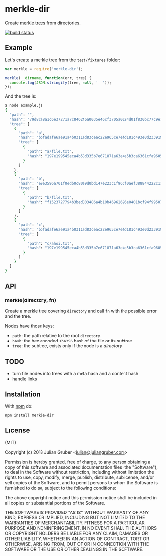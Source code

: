 
# merkle-dir

Create [merkle trees](http://en.wikipedia.org/wiki/Merkle_tree) from directories.

[![build status](https://secure.travis-ci.org/juliangruber/merkle-dir.png)](http://travis-ci.org/juliangruber/merkle-dir)

## Example

Let's create a merkle tree from the `test/fixtures` folder:

```js
var merkle = require('merkle-dir');

merkle(__dirname, function(err, tree) {
  console.log(JSON.stringify(tree, null, '  '));
});
```

And the tree is:

```bash
$ node example.js
{
  "path": "",
  "hash": "79d8ca8a1c6e37271a7c846246a0035e46cf3705a0024d01f830bc77c9e7c6a7",
  "tree": [
    {
      "path": "a",
      "hash": "bbfadafe6ae91a4b0311ad83ceac22e965ce7efd181c493e0d2339197449d769",
      "tree": [
        {
          "path": "a/file.txt",
          "hash": "197e199545eca4b58d335b7e671871a63e4e5b3ca6361cfa9605b654bc3bbfa1"
        }
      ]
    },
    {
      "path": "b",
      "hash": "e9e3596a701f0edb0c80e9d0bd147e223c1f965f0aef388844222c1140fbaec3",
      "tree": [
        {
          "path": "b/file.txt",
          "hash": "f1523727794b3bed803486a4b10b46962696e0401bcf94f995078577cbbff3cf"
        }
      ]
    },
    {
      "path": "c",
      "hash": "bbfadafe6ae91a4b0311ad83ceac22e965ce7efd181c493e0d2339197449d769",
      "tree": [
        {
          "path": "c/ahoi.txt",
          "hash": "197e199545eca4b58d335b7e671871a63e4e5b3ca6361cfa9605b654bc3bbfa1"
        }
      ]
    }
  ]
}
```

## API

### merkle(directory, fn)

Create a merkle tree covering `directory` and call `fn` with the possible error
and the tree.

Nodes have those keys:

* `path`: the path relative to the root `directory`
* `hash`: the hex encoded `sha256` hash of the file or its subtree
* `tree`: the subtree, exists only if the node is a *directory*

## TODO

* turn file nodes into trees with a meta hash and a content hash
* handle links

## Installation

With [npm](https://npmjs.org) do:

```bash
npm install merkle-dir
```

## License

(MIT)

Copyright (c) 2013 Julian Gruber &lt;julian@juliangruber.com&gt;

Permission is hereby granted, free of charge, to any person obtaining a copy of
this software and associated documentation files (the "Software"), to deal in
the Software without restriction, including without limitation the rights to
use, copy, modify, merge, publish, distribute, sublicense, and/or sell copies
of the Software, and to permit persons to whom the Software is furnished to do
so, subject to the following conditions:

The above copyright notice and this permission notice shall be included in all
copies or substantial portions of the Software.

THE SOFTWARE IS PROVIDED "AS IS", WITHOUT WARRANTY OF ANY KIND, EXPRESS OR
IMPLIED, INCLUDING BUT NOT LIMITED TO THE WARRANTIES OF MERCHANTABILITY,
FITNESS FOR A PARTICULAR PURPOSE AND NONINFRINGEMENT. IN NO EVENT SHALL THE
AUTHORS OR COPYRIGHT HOLDERS BE LIABLE FOR ANY CLAIM, DAMAGES OR OTHER
LIABILITY, WHETHER IN AN ACTION OF CONTRACT, TORT OR OTHERWISE, ARISING FROM,
OUT OF OR IN CONNECTION WITH THE SOFTWARE OR THE USE OR OTHER DEALINGS IN THE
SOFTWARE.

